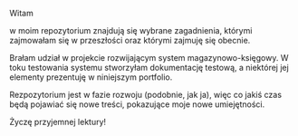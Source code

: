 Witam

w moim repozytorium znajdują się wybrane zagadnienia, którymi zajmowałam się w przeszłości oraz którymi zajmuję się obecnie.

Brałam udział w projekcie rozwijającym system magazynowo-księgowy. W toku testowania systemu stworzyłam dokumentację testową, a niektórej jej elementy prezentuję w niniejszym portfolio.

Rezpozytorium jest w fazie rozwoju (podobnie, jak ja), więc co jakiś czas będą pojawiać się nowe treści, pokazujące moje nowe umiejętności.

Życzę przyjemnej lektury!